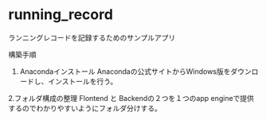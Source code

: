 # running_record
ランニングレコードを記録するためのサンプルアプリ

構築手順
1. Anacondaインストール
Anacondaの公式サイトからWindows版をダウンロードし、インストールを行う。

2.フォルダ構成の整理
Flontend と Backendの２つを１つのapp engineで提供するのでわかりやすいようにフォルダ分けする。
